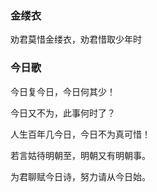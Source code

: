 ### 金缕衣

劝君莫惜金缕衣，劝君惜取少年时

### 今日歌

今日复今日，今日何其少！

今日又不为，此事何时了？

人生百年几今日，今日不为真可惜！

若言姑待明朝至，明朝又有明朝事。

为君聊赋今日诗，努力请从今日始。